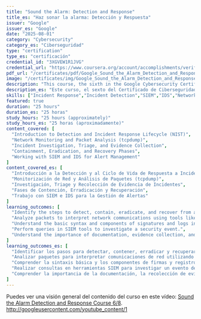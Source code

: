 ```yaml
---
title: "Sound the Alarm: Detection and Response"
title_es: "Haz sonar la alarma: Detección y Respuesta"
issuer: "Google"
issuer_es: "Google"
date: "2025-08-01"
category: "Cybersecurity"
category_es: "Ciberseguridad"
type: "certification"
type_es: "certificación"
credential_id: "3XGVEW1R1JVG"
credential_url: "https://www.coursera.org/account/accomplishments/verify/3XGVEW1R1JVG"
pdf_url: "/certificates/pdf/Google_Sound_the_Alarm_Detection_and_Response.pdf"
image: "/certificates/img/Google_Sound_the_Alarm_Detection_and_Response.webp"
description: "This course, the sixth in the Google Cybersecurity Certificate, focuses on the critical phases of security incident detection and response. It covers the incident response lifecycle (NIST), the use of SIEM and IDS tools, network monitoring, packet analysis (tcpdump), and the processes for containing, eradicating, and recovering from incidents."
description_es: "Este curso, el sexto del Certificado de Ciberseguridad de Google, se centra en las fases críticas de la detección y respuesta a incidentes de seguridad. Cubre el ciclo de vida de respuesta a incidentes (NIST), el uso de herramientas SIEM e IDS, la monitorización de red, el análisis de paquetes (tcpdump), y los procesos para contener, erradicar y recuperarse de incidentes."
skills: ["Incident Response","Incident Detection","SIEM","IDS","Network Monitoring","Packet Analysis","tcpdump","Threat Hunting","NIST Cybersecurity Framework","Technical Documentation","Triage"]
featured: true
duration: "25 hours"
duration_es: "25 horas"
study_hours: "25 hours (approximately)"
study_hours_es: "25 horas (aproximadamente)"
content_covered: [
  "Introduction to Detection and Incident Response Lifecycle (NIST)",
  "Network Monitoring and Packet Analysis (tcpdump)",
  "Incident Investigation, Triage, and Evidence Collection",
  "Containment, Eradication, and Recovery Phases",
  "Working with SIEM and IDS for Alert Management"
]
content_covered_es: [
  "Introducción a la Detección y al Ciclo de Vida de Respuesta a Incidentes (NIST)",
  "Monitorización de Red y Análisis de Paquetes (tcpdump)",
  "Investigación, Triage y Recolección de Evidencia de Incidentes",
  "Fases de Contención, Erradicación y Recuperación",
  "Trabajo con SIEM e IDS para la Gestión de Alertas"
]
learning_outcomes: [
  "Identify the steps to detect, contain, eradicate, and recover from a security incident.",
  "Analyze packets to interpret network communications using tools like tcpdump.",
  "Understand the basic syntax and components of signatures and logs in IDS and NIDS tools.",
  "Perform queries in SIEM tools to investigate a security event.",
  "Understand the importance of documentation, evidence collection, and chain of custody."
]
learning_outcomes_es: [
  "Identificar los pasos para detectar, contener, erradicar y recuperarse de un incidente de seguridad.",
  "Analizar paquetes para interpretar comunicaciones de red utilizando herramientas como tcpdump.",
  "Comprender la sintaxis básica y los componentes de firmas y registros en herramientas IDS y NIDS.",
  "Realizar consultas en herramientas SIEM para investigar un evento de seguridad.",
  "Comprender la importancia de la documentación, la recolección de evidencia y la cadena de custodia."
]
---
```

Puedes ver una visión general del contenido del curso en este vídeo: [Sound the Alarm Detection and Response Course 6/8](https://www.youtube.com/watch?v=PWanau_Y8zQ).
http://googleusercontent.com/youtube_content/1